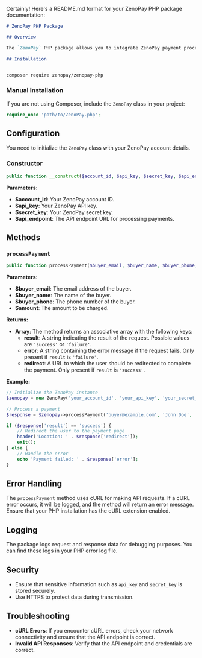 Certainly! Here's a README.md format for your ZenoPay PHP package documentation:

```markdown
# ZenoPay PHP Package

## Overview

The `ZenoPay` PHP package allows you to integrate ZenoPay payment processing into your PHP applications. This package provides an easy-to-use interface for creating and managing payment transactions securely through the ZenoPay API.

## Installation


composer require zenopay/zenopay-php

```

### Manual Installation

If you are not using Composer, include the `ZenoPay` class in your project:

```php
require_once 'path/to/ZenoPay.php';
```

## Configuration

You need to initialize the `ZenoPay` class with your ZenoPay account details.

### Constructor

```php
public function __construct($account_id, $api_key, $secret_key, $api_endpoint);
```

**Parameters:**

- **$account_id**: Your ZenoPay account ID.
- **$api_key**: Your ZenoPay API key.
- **$secret_key**: Your ZenoPay secret key.
- **$api_endpoint**: The API endpoint URL for processing payments.

## Methods

### `processPayment`

```php
public function processPayment($buyer_email, $buyer_name, $buyer_phone, $amount);
```

**Parameters:**

- **$buyer_email**: The email address of the buyer.
- **$buyer_name**: The name of the buyer.
- **$buyer_phone**: The phone number of the buyer.
- **$amount**: The amount to be charged.

**Returns:**

- **Array**: The method returns an associative array with the following keys:
  - **result**: A string indicating the result of the request. Possible values are `'success'` or `'failure'`.
  - **error**: A string containing the error message if the request fails. Only present if `result` is `'failure'`.
  - **redirect**: A URL to which the user should be redirected to complete the payment. Only present if `result` is `'success'`.

**Example:**

```php
// Initialize the ZenoPay instance
$zenopay = new ZenoPay('your_account_id', 'your_api_key', 'your_secret_key', 'https://api.zeno.africa');

// Process a payment
$response = $zenopay->processPayment('buyer@example.com', 'John Doe', '1234567890', 100.00);

if ($response['result'] == 'success') {
    // Redirect the user to the payment page
    header('Location: ' . $response['redirect']);
    exit();
} else {
    // Handle the error
    echo 'Payment failed: ' . $response['error'];
}
```

## Error Handling

The `processPayment` method uses cURL for making API requests. If a cURL error occurs, it will be logged, and the method will return an error message. Ensure that your PHP installation has the cURL extension enabled.

## Logging

The package logs request and response data for debugging purposes. You can find these logs in your PHP error log file.

## Security

- Ensure that sensitive information such as `api_key` and `secret_key` is stored securely.
- Use HTTPS to protect data during transmission.

## Troubleshooting

- **cURL Errors**: If you encounter cURL errors, check your network connectivity and ensure that the API endpoint is correct.
- **Invalid API Responses**: Verify that the API endpoint and credentials are correct.
